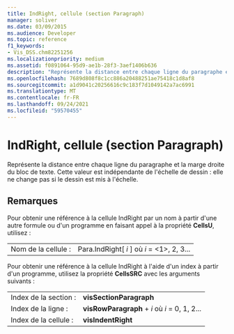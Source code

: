 ```yaml
---
title: IndRight, cellule (section Paragraph)
manager: soliver
ms.date: 03/09/2015
ms.audience: Developer
ms.topic: reference
f1_keywords:
- Vis_DSS.chm82251256
ms.localizationpriority: medium
ms.assetid: f0891064-95d9-ae1b-28f3-3aef1406b636
description: "Représente la distance entre chaque ligne du paragraphe et la marge droite du bloc de texte. Cette valeur est indépendante de l'échelle de dessin : elle ne change pas si le dessin est mis à l'échelle."
ms.openlocfilehash: 7689d808f8c1cc886a20488251ae75418c1d8af8
ms.sourcegitcommit: a1d9041c20256616c9c183f7d1049142a7ac6991
ms.translationtype: MT
ms.contentlocale: fr-FR
ms.lasthandoff: 09/24/2021
ms.locfileid: "59570455"
---
```

# <a name="indright-cell-paragraph-section"></a>IndRight, cellule (section Paragraph)

Représente la distance entre chaque ligne du paragraphe et la marge droite du bloc de texte. Cette valeur est indépendante de l'échelle de dessin : elle ne change pas si le dessin est mis à l'échelle.
  
## <a name="remarks"></a>Remarques

Pour obtenir une référence à la cellule IndRight par un nom à partir d'une autre formule ou d'un programme en faisant appel à la propriété **CellsU**, utilisez : 
  
|||
|:-----|:-----|
| Nom de la cellule :  <br/> | Para.IndRight[  *i*  ] où  *i*  = <1>, 2, 3...  <br/> |
   
Pour obtenir une référence à la cellule IndRight à l'aide d'un index à partir d'un programme, utilisez la propriété **CellsSRC** avec les arguments suivants : 
  
|||
|:-----|:-----|
| Index de la section :  <br/> |**visSectionParagraph** <br/> |
| Index de la ligne :  <br/> |**visRowParagraph**  +   *i* où *i* = 0, 1, 2...  <br/> |
| Index de la cellule :  <br/> |**visIndentRight** <br/> |
   

